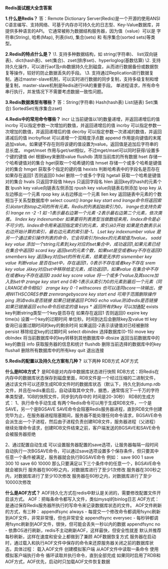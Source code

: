 **Redis面试题大全含答案**

**1.什么是Redis？**
答：Remote Dictionary Server(Redis)是一个开源的使用ANSI C语言编写、支持网络、可基于内存亦可持久化的日志型、Key-Value数据库，并提供多种语言的API。
它通常被称为数据结构服务器，因为值（value）可以是 字符串(String), 哈希(Map), 列表(list), 集合(sets) 和 有序集合(sorted sets)等类型。

**2.Redis的特点什么是？**
\1. 支持多种数据结构，如 string(字符串)、 list(双向链表)、dict(hash表)、set(集合)、zset(排序set)、hyperloglog(基数估算)
\2. 支持持久化操作，可以进行aof及rdb数据持久化到磁盘，从而进行数据备份或数据恢复等操作，较好的防止数据丢失的手段。
\3. 支持通过Replication进行数据复制，通过master-slave机制，可以实时进行数据的同步复制，支持多级复制和增量复制，master-slave机制是Redis进行HA的重要手段。
单进程请求，所有命令串行执行，并发情况下不需要考虑数据一致性问题。

**3.Redis数据类型有哪些？**
答：String(字符串)
Hash(hash表)
List(链表)
Set(集合)
SortedSet(有序集合zset)

**4.Redis中的常用命令哪些？**
incr 让当前键值以1的数量递增，并返回递增后的值
incrby 可以指定参数一次增加的数值，并返回递增后的值
incrby 可以指定参数一次增加的数值，并返回递增后的值
decrby 可以指定参数一次递减的数值，并返回递减后的值
incrbyfloat 可以递增一个双精度浮点数
append 作用是向键值的末尾追加value。如果键不存在则将该键的值设置为value。返回值是追加后字符串的总长度。
mget/mset 作用与get/set相似，不过mget/mset可以同时获得/设置多个键的键值
del 根据key来删除value
flushdb 清除当前库的所有数据
hset 存储一个哈希键值对的集合
hget获取一个哈希键的值
hmset 存储一个或多个哈希是键值对的集合
hmget 获取多个指定的键的值
hexists 判断哈希表中的字段名是否存在 如果存在返回1 否则返回0
hdel 删除一个或多个字段
hgetall 获取一个哈希是键值对的集合
hvals 只返回字段值
hkeys 只返回字段名
hlen 返回key的hash的元素个数
lpush key value向链表左侧添加
rpush key value向链表右侧添加
lpop key 从左边移出一个元素
rpop key 从右边移出一个元素
llen key 返回链表中元素的个数 相当于关系型数据库中 select count(*)
lrange key start end lrange命令将返回索引从start到stop之间的所有元素。Redis的列表起始索引为0。
lrange也支持负索引 lrange nn -2 -1 如 -1表示最右边第一个元素 -2表示最右边第二个元素，依次类推。
lindex key indexnumber 如果要将列表类型当做数组来用，lindex命令是必不可少的。lindex命令用来返回指定索引的元素，索引从0开始
如果是负数表示从右边开始计算的索引，最右边元素的索引是-1。
Lset key indexnumber value 是另一个通过索引操作列表的命令，它会将索引为index的元素赋值为value。
sadd key value 添加一个string元素到,key对应的set集合中，成功返回1,如果元素已经在集合中返回0
scard key 返回set的元素个数，如果set是空或者key不存在返回0
smembers key 返回key对应set的所有元素，结果是无序的
sismember key value 判断value 是否在set中，存在返回1，0表示不存在或者key不存在
srem key value 从key对应set中移除给定元素，成功返回1，如果value 在集合中不存在或者key不存在返回0
zadd key score value 将一个或多个value及其socre加入到set中
zrange key start end 0和-1表示从索引为0的元素到最后一个元素（同LRANGE命令相似）
zrange key 0 -1 withscores 也可以连同score一块输出，使用WITHSCORES参数
zremrangebyscore key start end 可用于范围删除操作
ping 测试redis是否链接 如果已链接返回 PONG
echo value测试redis是否链接 如果已链接返回 echo命令后给定的值
keys * 返回所有的key 可以加*通配
exists key判断string类型一个key是否存在 如果存在返回1 否则返回0
expire key time(s) 设置一个key的过期时间 单位秒。时间到达后会删除key及value
ttl key 查询已设置过期时间的key的剩余时间 如果返回-2表示该键值对已经被删除
persist 移除给定key的过期时间
select dbindex 选择数据库(0-15)
move key dbIndex 将当前数据库中的key转移到其他数据库中
dbsize 返回当前数据库中的key的数目
info 获取服务器的信息和统计
flushdb 删除当前选择的数据库中的key
flushall 删除所有数据库中的所有key
quit 退出连接

**5.Redis的配置以及持久化方案有几种？**
以下两种
RDB方式
AOF方式

**什么是RDB方式？**
是RDB是对内存中数据库状态进行快照
RDB方式：将Redis在内存中的数据库状态保存到磁盘里面，RDB文件是一个经过压缩的二进制文件，通过该文件可以还原生成RDB文件时的数据库状态（默认下，持久化到dump.rdb文件，并且在redis重启后，自动读取其中文件，据悉，通常情况下一千万的字符串类型键，1GB的快照文件，同步到内存中的 时间是20-30秒）
RDB的生成方式：
1、执行命令手动生成
有两个Redis命令可以用于生成RDB文件，一个是SAVE，另一个是BGSAVE SAVE命令会阻塞Redis服务器进程，直到RDB文件创建完毕为止，在服务器进程阻塞期间，服务器不能处理任何命令请求，BGSAVE命令会派生出一个子进程，然后由子进程负责创建RDB文件，服务器进程（父进程）继续处理命令请求，创建RDB文件结束之前，客户端发送的BGSAVE和SAVE命令会被服务器拒绝

2、通过配置自动生成
可以设置服务器配置的save选项，让服务器每隔一段时间自动执行一次BGSAVE命令，可以通过save选项设置多个保存条件，但只要其中任意一个条件被满足，服务器就会执行BGSAVE命令
例如：
save 900 1
save 300 10
save 60 10000
那么只要满足以下三个条件中的任意一个，BGSAVE命令就会被执行
服务器在900秒之内，对数据库进行了至少1次修改
服务器在300秒之内，对数据库进行了至少10次修改
服务器在60秒之内，对数据库进行了至少10000次修改

**什么是AOF方式？**
AOF持久化方式在redis中默认是关闭的，需要修改配置文件开启该方式。
AOF：把每条命令都写入文件，类似mysql的binlog日志
AOF方式：是通过保存Redis服务器所执行的写命令来记录数据库状态的文件。
AOF文件刷新的方式，有三种：
appendfsync always - 每提交一个修改命令都调用fsync刷新到AOF文件，非常非常慢，但也非常安全
appendfsync everysec - 每秒钟都调用fsync刷新到AOF文件，很快，但可能会丢失一秒以内的数据
appendfsync no - 依靠OS进行刷新，redis不主动刷新AOF，这样最快，但安全性就差
默认并推荐每秒刷新，这样在速度和安全上都做到了兼顾
AOF数据恢复方式
服务器在启动时，通过载入和执行AOF文件中保存的命令来还原服务器关闭之前的数据库状态，具体过程：
载入AOF文件
创建模拟客户端
从AOF文件中读取一条命令
使用模拟客户端执行命令
循环读取并执行命令，直到全部完成
如果同时启用了RDB和AOF方式，AOF优先，启动时只加载AOF文件恢复数据